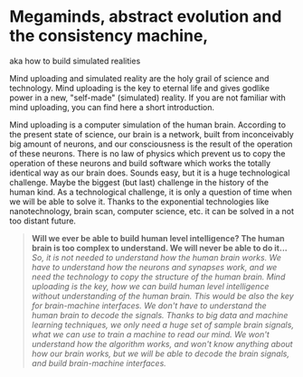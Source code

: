 # Megaminds, abstract evolution and the consistency machine,
aka how to build simulated realities

Mind uploading and simulated reality are the holy grail of science and technology. Mind uploading is the key to eternal life and gives godlike power in a new, "self-made" (simulated) reality. If you are not familiar with mind uploading, you can find here a short introduction.

Mind uploading is a computer simulation of the human brain. According to the present state of science, our brain is a network, built from inconceivably big amount of neurons, and our consciousness is the result of the operation of these neurons. There is no law of physics which prevent us to copy the operation of these neurons and build software which works the totally identical way as our brain does. Sounds easy, but it is a huge technological challenge. Maybe the biggest (but last) challenge in the history of the human kind. As a technological challenge, it is only a question of time when we will be able to solve it. Thanks to the exponential technologies like nanotechnology, brain scan, computer science, etc. it can be solved in a not too distant future.

> **Will we ever be able to build human level intelligence? The human brain is too complex to understand. We will never be able to do it...**
> *So, it is not needed to understand how the human brain works. We have to understand how the neurons and synapses work, and we need the technology to copy the structure of the human brain. Mind uploading is the key, how we can build human level intelligence without understanding of the human brain. This would be also the key for brain-machine interfaces. We don't have to understand the human brain to decode the signals. Thanks to big data and machine learning techniques, we only need a huge set of sample brain signals, what we can use to train a machine to read our mind. We won't understand how the algorithm works, and won't know anything about how our brain works, but we will be able to decode the brain signals, and build brain-machine interfaces.*